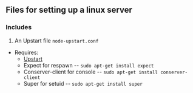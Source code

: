 Files for setting up a linux server
----

### Includes
1. An Upstart file `node-upstart.conf`
  * Requires:
    * [Upstart](http://upstart.ubuntu.com/)
    * Expect for respawn -- `sudo apt-get install expect`
    * Conserver-client for console -- `sudo apt-get install conserver-client`
    * Super for setuid -- `sudo apt-get install super`
